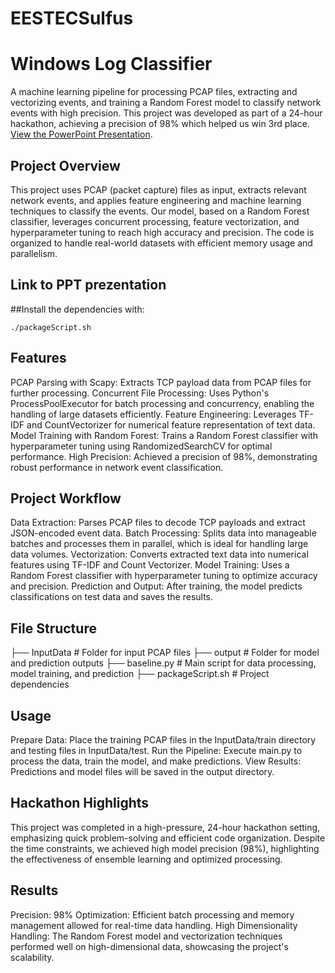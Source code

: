 # EESTECSulfus

# Windows Log Classifier
A machine learning pipeline for processing PCAP files, extracting and vectorizing events, and training a Random Forest model to classify network events with high precision. This project was developed as part of a 24-hour hackathon, achieving a precision of 98% which helped us win 3rd place. [View the PowerPoint Presentation](https://www.canva.com/design/DAGVWQg2nyc/S7or-5Hfy90PsidPC--Z0w/edit?utm_content=DAGVWQg2nyc&utm_campaign=designshare&utm_medium=link2&utm_source=sharebutton).

## Project Overview
This project uses PCAP (packet capture) files as input, extracts relevant network events, and applies feature engineering and machine learning techniques to classify the events. Our model, based on a Random Forest classifier, leverages concurrent processing, feature vectorization, and hyperparameter tuning to reach high accuracy and precision. The code is organized to handle real-world datasets with efficient memory usage and parallelism.

## Link to PPT prezentation



##Install the dependencies with:

``./packageScript.sh``

## Features

PCAP Parsing with Scapy: Extracts TCP payload data from PCAP files for further processing.
Concurrent File Processing: Uses Python's ProcessPoolExecutor for batch processing and concurrency, enabling the handling of large datasets efficiently.
Feature Engineering: Leverages TF-IDF and CountVectorizer for numerical feature representation of text data.
Model Training with Random Forest: Trains a Random Forest classifier with hyperparameter tuning using RandomizedSearchCV for optimal performance.
High Precision: Achieved a precision of 98%, demonstrating robust performance in network event classification.

## Project Workflow
Data Extraction: Parses PCAP files to decode TCP payloads and extract JSON-encoded event data.
Batch Processing: Splits data into manageable batches and processes them in parallel, which is ideal for handling large data volumes.
Vectorization: Converts extracted text data into numerical features using TF-IDF and Count Vectorizer.
Model Training: Uses a Random Forest classifier with hyperparameter tuning to optimize accuracy and precision.
Prediction and Output: After training, the model predicts classifications on test data and saves the results.

## File Structure

├── InputData            # Folder for input PCAP files
├── output               # Folder for model and prediction outputs
├── baseline.py          # Main script for data processing, model training, and prediction
├── packageScript.sh     # Project dependencies

## Usage

Prepare Data: Place the training PCAP files in the InputData/train directory and testing files in InputData/test.
Run the Pipeline: Execute main.py to process the data, train the model, and make predictions.
View Results: Predictions and model files will be saved in the output directory.

## Hackathon Highlights

This project was completed in a high-pressure, 24-hour hackathon setting, emphasizing quick problem-solving and efficient code organization. Despite the time constraints, we achieved high model precision (98%), highlighting the effectiveness of ensemble learning and optimized processing.

## Results

Precision: 98%
Optimization: Efficient batch processing and memory management allowed for real-time data handling.
High Dimensionality Handling: The Random Forest model and vectorization techniques performed well on high-dimensional data, showcasing the project's scalability.
